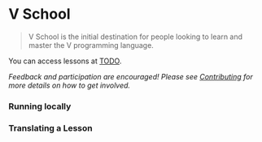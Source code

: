 # V School

> V School is the initial destination for people looking to learn and master the V programming language.

You can access lessons at [TODO](todo).

_Feedback and participation are encouraged! Please see [Contributing](CONTRIBUTING.md) for more details on how to get involved._

### Running locally

### Translating a Lesson
